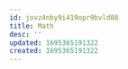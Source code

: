 ```yaml
---
id: jovz4nby9i419opr9bvld08
title: Math
desc: ''
updated: 1695365191322
created: 1695365191322
---
```

